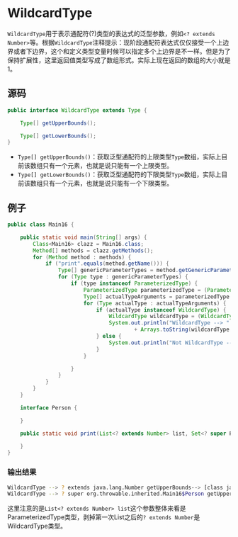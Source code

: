 # WildcardType

`WildcardType`用于表示通配符\(?\)类型的表达式的泛型参数，例如`<? extends Number>`等。根据`WildcardType`注释提示：现阶段通配符表达式仅仅接受一个上边界或者下边界，这个和定义类型变量时候可以指定多个上边界是不一样。但是为了保持扩展性，这里返回值类型写成了数组形式。实际上现在返回的数组的大小就是1。

## 源码

```java
public interface WildcardType extends Type {

    Type[] getUpperBounds();

    Type[] getLowerBounds();
}
```

* `Type[] getUpperBounds()`：获取泛型通配符的上限类型`Type`数组，实际上目前该数组只有一个元素，也就是说只能有一个上限类型。
* `Type[] getLowerBounds()`：获取泛型通配符的下限类型`Type`数组，实际上目前该数组只有一个元素，也就是说只能有一个下限类型。

## 例子

```java
public class Main16 {

    public static void main(String[] args) {
        Class<Main16> clazz = Main16.class;
        Method[] methods = clazz.getMethods();
        for (Method method : methods) {
            if ("print".equals(method.getName())) {
                Type[] genericParameterTypes = method.getGenericParameterTypes();
                for (Type type : genericParameterTypes) {
                    if (type instanceof ParameterizedType) {
                        ParameterizedType parameterizedType = (ParameterizedType) type;
                        Type[] actualTypeArguments = parameterizedType.getActualTypeArguments();
                        for (Type actualType : actualTypeArguments) {
                            if (actualType instanceof WildcardType) {
                                WildcardType wildcardType = (WildcardType) actualType;
                                System.out.println("WildcardType --> " + wildcardType + " getUpperBounds--> "
                                        + Arrays.toString(wildcardType.getUpperBounds()) + " getLowerBounds--> " + Arrays.toString(wildcardType.getLowerBounds()));
                            } else {
                                System.out.println("Not WildcardType --> " + actualType);
                            }
                        }

                    }
                }
            }
        }
    }

    interface Person {

    }

    public static void print(List<? extends Number> list, Set<? super Person> persons) {

    }
}
```

### 输出结果

```bash
WildcardType --> ? extends java.lang.Number getUpperBounds--> [class java.lang.Number] getLowerBounds--> []
WildcardType --> ? super org.throwable.inherited.Main16$Person getUpperBounds--> [class java.lang.Object] getLowerBounds--> [interface org.throwable.inherited.Main16$Person]
```

这里注意的是`List<? extends Number> list`这个参数整体来看是ParameterizedType类型，剥掉第一次List之后的`? extends Number`是WildcardType类型。

